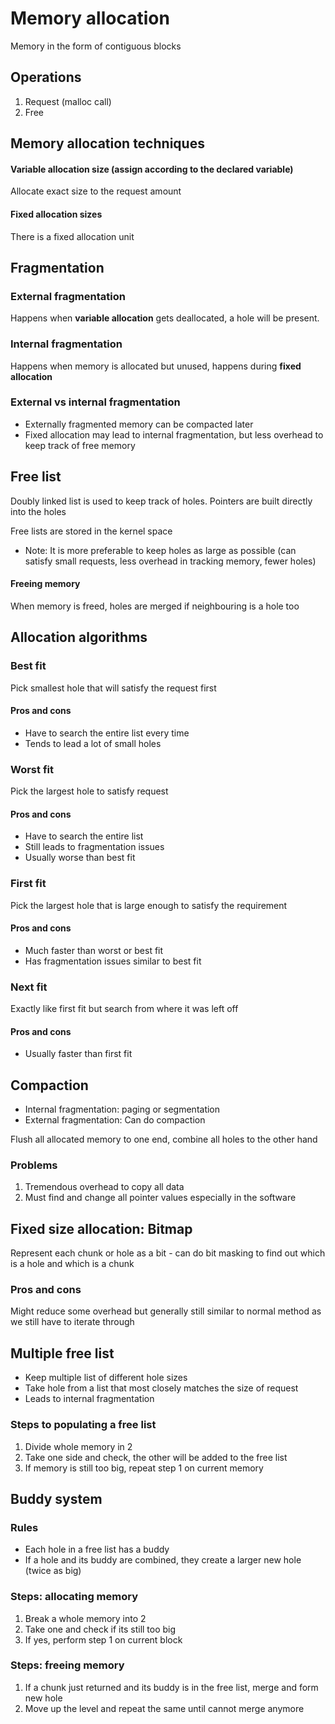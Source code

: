 # Memory allocation
Memory in the form of contiguous blocks

## Operations

1. Request (malloc call)
2. Free

## Memory allocation techniques

#### Variable allocation size (assign according to the declared variable)
Allocate exact size to the request amount

#### Fixed allocation sizes
There is a fixed allocation unit

## Fragmentation

### External fragmentation
Happens when **variable allocation** gets deallocated, a hole will be present.


### Internal fragmentation
Happens when memory is allocated but unused, happens during **fixed allocation**

### External vs internal fragmentation

- Externally fragmented memory can be compacted later
- Fixed allocation may lead to internal fragmentation, but less overhead to keep track of free memory

## Free list

Doubly linked list is used to keep track of holes. Pointers are built directly into the holes
  
Free lists are stored in the kernel space

- Note: It is more preferable to keep holes as large as possible (can satisfy small requests, less overhead in tracking memory, fewer holes)

#### Freeing memory

When memory is freed, holes are merged if neighbouring is a hole too

## Allocation algorithms

### Best fit

Pick smallest hole that will satisfy the request first

#### Pros and cons
- Have to search the entire list every time
- Tends to lead a lot of small holes

### Worst fit
Pick the largest hole to satisfy request

#### Pros and cons

- Have to search the entire list
- Still leads to fragmentation issues
- Usually worse than best fit


### First fit
Pick the largest hole that is large enough to satisfy the requirement

#### Pros and cons
- Much faster than worst or best fit
- Has fragmentation issues similar to best fit

### Next fit
Exactly like first fit but search from where it was left off

#### Pros and cons
- Usually faster than first fit

## Compaction
- Internal fragmentation: paging or segmentation
- External fragmentation: Can do compaction

Flush all allocated memory to one end, combine all holes to the other hand

### Problems
1. Tremendous overhead to copy all data
2. Must find and change all pointer values especially in the software

## Fixed size allocation: Bitmap

Represent each chunk or hole as a bit - can do bit masking to find out which is a hole and which is a chunk

### Pros and cons
Might reduce some overhead but generally still similar to normal method as we still have to iterate through

## Multiple free list
- Keep multiple list of different hole sizes
- Take hole from a list that most closely matches the size of request
- Leads to internal fragmentation

### Steps to populating a free list
1. Divide whole memory in 2
2. Take one side and check, the other will be added to the free list
3. If memory is still too big, repeat step 1 on current memory


## Buddy system
### Rules
- Each hole in a free list has a buddy
- If a hole and its buddy are combined, they create a larger new hole (twice as big)

### Steps: allocating memory 
1. Break a whole memory into 2
2. Take one and check if its still too big
3. If yes, perform step 1 on current block


### Steps: freeing memory
1. If a chunk just returned and its buddy is in the free list, merge and form new hole
2. Move up the level and repeat the same until cannot merge anymore
